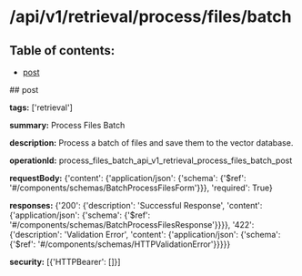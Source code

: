 # /api/v1/retrieval/process/files/batch

## Table of contents:
- [post](#post)

<a name="post" />
## post

**tags:** ['retrieval']

**summary:** Process Files Batch

**description:** Process a batch of files and save them to the vector database.

**operationId:** process_files_batch_api_v1_retrieval_process_files_batch_post

**requestBody:** {'content': {'application/json': {'schema': {'$ref': '#/components/schemas/BatchProcessFilesForm'}}}, 'required': True}

**responses:** {'200': {'description': 'Successful Response', 'content': {'application/json': {'schema': {'$ref': '#/components/schemas/BatchProcessFilesResponse'}}}}, '422': {'description': 'Validation Error', 'content': {'application/json': {'schema': {'$ref': '#/components/schemas/HTTPValidationError'}}}}}

**security:** [{'HTTPBearer': []}]

